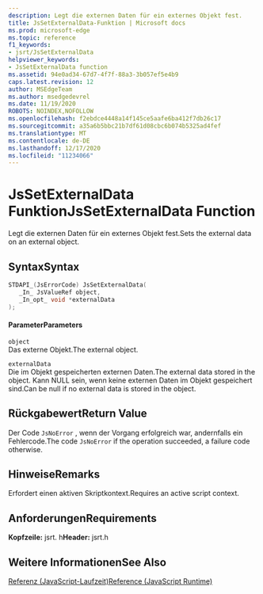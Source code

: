 ```yaml
---
description: Legt die externen Daten für ein externes Objekt fest.
title: JsSetExternalData-Funktion | Microsoft docs
ms.prod: microsoft-edge
ms.topic: reference
f1_keywords:
- jsrt/JsSetExternalData
helpviewer_keywords:
- JsSetExternalData function
ms.assetid: 94e0ad34-67d7-4f7f-88a3-3b057ef5e4b9
caps.latest.revision: 12
author: MSEdgeTeam
ms.author: msedgedevrel
ms.date: 11/19/2020
ROBOTS: NOINDEX,NOFOLLOW
ms.openlocfilehash: f2ebdce4448a14f145ce5aafe6ba412f7db26c17
ms.sourcegitcommit: a35a6b5bbc21b7df61d08cbc6b074b5325ad4fef
ms.translationtype: MT
ms.contentlocale: de-DE
ms.lasthandoff: 12/17/2020
ms.locfileid: "11234066"
---
```

# <span data-ttu-id="d0ac3-103">JsSetExternalData Funktion</span><span class="sxs-lookup"><span data-stu-id="d0ac3-103">JsSetExternalData Function</span></span>

<span data-ttu-id="d0ac3-104">Legt die externen Daten für ein externes Objekt fest.</span><span class="sxs-lookup"><span data-stu-id="d0ac3-104">Sets the external data on an external object.</span></span>  
  
## <span data-ttu-id="d0ac3-105">Syntax</span><span class="sxs-lookup"><span data-stu-id="d0ac3-105">Syntax</span></span>  
  
```cpp  
STDAPI_(JsErrorCode) JsSetExternalData(  
   _In_ JsValueRef object,  
   _In_opt_ void *externalData  
);  
```  
  
#### <span data-ttu-id="d0ac3-106">Parameter</span><span class="sxs-lookup"><span data-stu-id="d0ac3-106">Parameters</span></span>  
 `object`  
 <span data-ttu-id="d0ac3-107">Das externe Objekt.</span><span class="sxs-lookup"><span data-stu-id="d0ac3-107">The external object.</span></span>  
  
 `externalData`  
 <span data-ttu-id="d0ac3-108">Die im Objekt gespeicherten externen Daten.</span><span class="sxs-lookup"><span data-stu-id="d0ac3-108">The external data stored in the object.</span></span> <span data-ttu-id="d0ac3-109">Kann NULL sein, wenn keine externen Daten im Objekt gespeichert sind.</span><span class="sxs-lookup"><span data-stu-id="d0ac3-109">Can be null if no external data is stored in the object.</span></span>  
  
## <span data-ttu-id="d0ac3-110">Rückgabewert</span><span class="sxs-lookup"><span data-stu-id="d0ac3-110">Return Value</span></span>  
 <span data-ttu-id="d0ac3-111">Der Code `JsNoError` , wenn der Vorgang erfolgreich war, andernfalls ein Fehlercode.</span><span class="sxs-lookup"><span data-stu-id="d0ac3-111">The code `JsNoError` if the operation succeeded, a failure code otherwise.</span></span>  
  
## <span data-ttu-id="d0ac3-112">Hinweise</span><span class="sxs-lookup"><span data-stu-id="d0ac3-112">Remarks</span></span>  
 <span data-ttu-id="d0ac3-113">Erfordert einen aktiven Skriptkontext.</span><span class="sxs-lookup"><span data-stu-id="d0ac3-113">Requires an active script context.</span></span>  
  
## <span data-ttu-id="d0ac3-114">Anforderungen</span><span class="sxs-lookup"><span data-stu-id="d0ac3-114">Requirements</span></span>  
 <span data-ttu-id="d0ac3-115">**Kopfzeile:** jsrt. h</span><span class="sxs-lookup"><span data-stu-id="d0ac3-115">**Header:** jsrt.h</span></span>  
  
## <span data-ttu-id="d0ac3-116">Weitere Informationen</span><span class="sxs-lookup"><span data-stu-id="d0ac3-116">See Also</span></span>  
 [<span data-ttu-id="d0ac3-117">Referenz (JavaScript-Laufzeit)</span><span class="sxs-lookup"><span data-stu-id="d0ac3-117">Reference (JavaScript Runtime)</span></span>](../chakra-hosting/reference-javascript-runtime.md)
